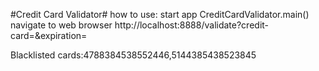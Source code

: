 #Credit Card Validator#
how to use:
start app CreditCardValidator.main()
navigate to web browser
http://localhost:8888/validate?credit-card=<credit-card-number>&expiration=<MM-YYYY>

Blacklisted cards:4788384538552446,5144385438523845